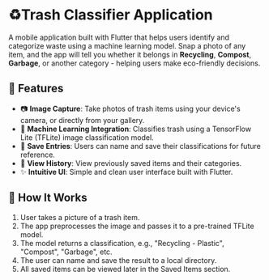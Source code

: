 # ♻️Trash Classifier Application

A mobile application built with Flutter that helps users identify and categorize waste using a machine learning model. Snap a photo of any item, and the app will tell you whether it belongs in **Recycling**, **Compost**, **Garbage**, or another category - helping users make eco-friendly decisions.

## 📱 Features

- 📷 **Image Capture**: Take photos of trash items using your device's camera, or directly from your gallery.
- 🧠 **Machine Learning Integration**: Classifies trash using a TensorFlow Lite (TFLite) image classification model.
- 💾 **Save Entries**: Users can name and save their classifications for future reference.
- 📂 **View History**: View previously saved items and their categories.
- ✨ **Intuitive UI**: Simple and clean user interface built with Flutter.

## 🧠 How It Works

1. User takes a picture of a trash item.
2. The app preprocesses the image and passes it to a pre-trained TFLite model.
3. The model returns a classification, e.g., "Recycling - Plastic", "Compost", "Garbage", etc.
4. The user can name and save the result to a local directory.
5. All saved items can be viewed later in the Saved Items section.
